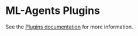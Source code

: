 # ML-Agents Plugins

See the [Plugins documentation](../docs/Training-Plugins.md) for more information. 
